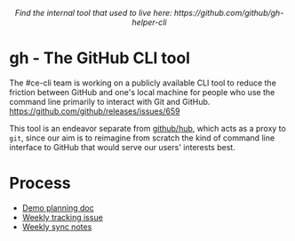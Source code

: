 <p align=center><i>Find the internal tool that used to live here: https://github.com/github/gh-helper-cli</i></p>

# gh - The GitHub CLI tool

The #ce-cli team is working on a publicly available CLI tool to reduce the friction between GitHub and one's local machine for people who use the command line primarily to interact with Git and GitHub. https://github.com/github/releases/issues/659

This tool is an endeavor separate from [github/hub](https://github.com/github/hub), which acts as a proxy to `git`, since our aim is to reimagine from scratch the kind of command line interface to GitHub that would serve our users' interests best.

# Process

- [Demo planning doc](https://docs.google.com/document/d/18ym-_xjFTSXe0-xzgaBn13Su7MEhWfLE5qSNPJV4M0A/edit)
- [Weekly tracking issue](https://github.com/github/gh-cli/labels/tracking%20issue)
- [Weekly sync notes](https://docs.google.com/document/d/1eUo9nIzXbC1DG26Y3dk9hOceLua2yFlwlvFPZ82MwHg/edit)
